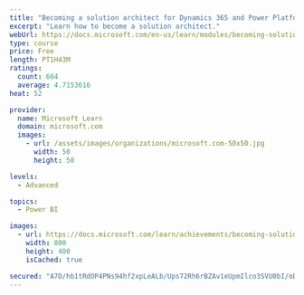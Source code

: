 ```yaml
---
title: "Becoming a solution architect for Dynamics 365 and Power Platform"
excerpt: "Learn how to become a solution architect."
webUrl: https://docs.microsoft.com/en-us/learn/modules/becoming-solution-architect/
type: course
price: Free
length: PT1H43M
ratings:
  count: 664
  average: 4.7153616
heat: 52

provider:
  name: Microsoft Learn
  domain: microsoft.com
  images:
    - url: /assets/images/organizations/microsoft.com-50x50.jpg
      width: 50
      height: 50

levels:
  - Advanced

topics:
  - Power BI

images:
  - url: https://docs.microsoft.com/learn/achievements/becoming-solution-architect-social.png
    width: 800
    height: 400
    isCached: true

secured: "A7D/hb1tRdOP4PNs94hf2xpLeALb/Ups72Rh6rBZAv1eUpmIlco3SVU0bI/oD01dZRjrPnIxAoDGqaNFeAmts2hRIZ4BGLNktmny+fPFYb/Y2Ut7H+Mrk6nhxvI1pzjpVNepIaHHAV3Rhmv4Jp/YothJDyJA35LtLM3Q7LvEf31JElJ1Fo8AIwfXaM4WqNpijqxWTW2TJMbZ1snVLwOo41YtQDM4ZAWlpiTodAYDIo8kkjOgwQ1mklbwFMbRlYKN5fntQV3qJQMCaZNfEtd9aQgiQYX4V0crIaK6J7IM5ZuPU5ElKxRz64WGIn94CsA8XKBZv2ifnXzEN4IHGf47jwb+Z6mb/SnD1wvhptv1ftgxM6xkePcEArnoqh2cczfMiIeRyQvOt9HkZIOxh9GaVvP1VUm9NOqMiwdHhA/HLYM=;oysQKa/qalj/+Z+S1rDx+g=="
---
```


